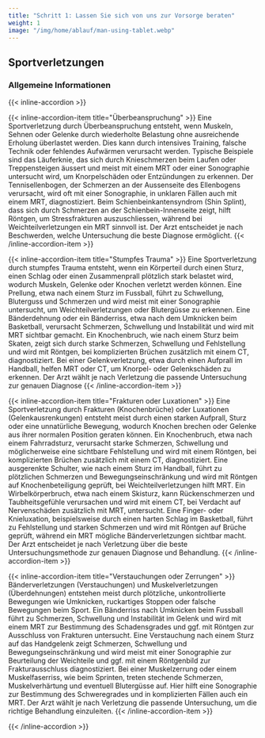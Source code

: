 ```yaml
---
title: "Schritt 1: Lassen Sie sich von uns zur Vorsorge beraten"
weight: 1
image: "/img/home/ablauf/man-using-tablet.webp"
---
```


## **Sportverletzungen**

### **Allgemeine Informationen**

{{< inline-accordion >}}

{{< inline-accordion-item title="Überbeanspruchung" >}}
Eine Sportverletzung durch Überbeanspruchung entsteht, wenn Muskeln, Sehnen oder Gelenke durch wiederholte Belastung ohne ausreichende Erholung überlastet werden. Dies kann durch intensives Training, falsche Technik oder fehlendes Aufwärmen verursacht werden. Typische Beispiele sind das Läuferknie, das sich durch Knieschmerzen beim Laufen oder Treppensteigen äussert und meist mit einem MRT oder einer Sonographie untersucht wird, um Knorpelschäden oder Entzündungen zu erkennen. Der Tennisellenbogen, der Schmerzen an der Aussenseite des Ellenbogens verursacht, wird oft mit einer Sonographie, in unklaren Fällen auch mit einem MRT, diagnostiziert. Beim Schienbeinkantensyndrom (Shin Splint), dass sich durch Schmerzen an der Schienbein-Innenseite zeigt, hilft Röntgen, um Stressfrakturen auszuschliessen, während bei Weichteilverletzungen ein MRT sinnvoll ist. Der Arzt entscheidet je nach Beschwerden, welche Untersuchung die beste Diagnose ermöglicht.
{{< /inline-accordion-item >}}

{{< inline-accordion-item title="Stumpfes Trauma" >}}
Eine Sportverletzung durch stumpfes Trauma entsteht, wenn ein Körperteil durch einen Sturz, einen Schlag oder einen Zusammenprall plötzlich stark belastet wird, wodurch Muskeln, Gelenke oder Knochen verletzt werden können. Eine Prellung, etwa nach einem Sturz im Fussball, führt zu Schwellung, Bluterguss und Schmerzen und wird meist mit einer Sonographie untersucht, um Weichteilverletzungen oder Blutergüsse zu erkennen. Eine Bänderdehnung oder ein Bänderriss, etwa nach dem Umknicken beim Basketball, verursacht Schmerzen, Schwellung und Instabilität und wird mit MRT sichtbar gemacht. Ein Knochenbruch, wie nach einem Sturz beim Skaten, zeigt sich durch starke Schmerzen, Schwellung und Fehlstellung und wird mit Röntgen, bei komplizierten Brüchen zusätzlich mit einem CT, diagnostiziert. Bei einer Gelenkverletzung, etwa durch einen Aufprall im Handball, helfen MRT oder CT, um Knorpel- oder Gelenkschäden zu erkennen. Der Arzt wählt je nach Verletzung die passende Untersuchung zur genauen Diagnose
{{< /inline-accordion-item >}}

{{< inline-accordion-item title="Frakturen oder Luxationen" >}}
Eine Sportverletzung durch Frakturen (Knochenbrüche) oder Luxationen (Gelenkausrenkungen) entsteht meist durch einen starken Aufprall, Sturz oder eine unnatürliche Bewegung, wodurch Knochen brechen oder Gelenke aus ihrer normalen Position geraten können. Ein Knochenbruch, etwa nach einem Fahrradsturz, verursacht starke Schmerzen, Schwellung und möglicherweise eine sichtbare Fehlstellung und wird mit einem Röntgen, bei komplizierten Brüchen zusätzlich mit einem CT, diagnostiziert. Eine ausgerenkte Schulter, wie nach einem Sturz im Handball, führt zu plötzlichen Schmerzen und Bewegungseinschränkung und wird mit Röntgen auf Knochenbeteiligung geprüft, bei Weichteilverletzungen hilft MRT. Ein Wirbelkörperbruch, etwa nach einem Skisturz, kann Rückenschmerzen und Taubheitsgefühle verursachen und wird mit einem CT, bei Verdacht auf Nervenschäden zusätzlich mit MRT, untersucht. Eine Finger- oder Knieluxation, beispielsweise durch einen harten Schlag im Basketball, führt zu Fehlstellung und starken Schmerzen und wird mit Röntgen auf Brüche geprüft, während ein MRT mögliche Bänderverletzungen sichtbar macht. Der Arzt entscheidet je nach Verletzung über die beste Untersuchungsmethode zur genauen Diagnose und Behandlung.
{{< /inline-accordion-item >}}

{{< inline-accordion-item title="Verstauchungen oder Zerrungen" >}}
Bänderverletzungen (Verstauchungen) und Muskelverletzungen (Überdehnungen) entstehen meist durch plötzliche, unkontrollierte Bewegungen wie Umknicken, ruckartiges Stoppen oder falsche Bewegungen beim Sport. Ein Bänderriss nach Umknicken beim Fussball führt zu Schmerzen, Schwellung und Instabilität im Gelenk und wird mit einem MRT zur Bestimmung des Schadensgrades und ggf. mit Röntgen zur Ausschluss von Frakturen untersucht. Eine Verstauchung nach einem Sturz auf das Handgelenk zeigt Schmerzen, Schwellung und Bewegungseinschränkung und wird meist mit einer Sonographie zur Beurteilung der Weichteile und ggf. mit einem Röntgenbild zur Frakturausschluss diagnostiziert. Bei einer Muskelzerrung oder einem Muskelfaserriss, wie beim Sprinten, treten stechende Schmerzen, Muskelverhärtung und eventuell Blutergüsse auf. Hier hilft eine Sonographie zur Bestimmung des Schweregrades und in komplizierten Fällen auch ein MRT. Der Arzt wählt je nach Verletzung die passende Untersuchung, um die richtige Behandlung einzuleiten.
{{< /inline-accordion-item >}}

{{< /inline-accordion >}}